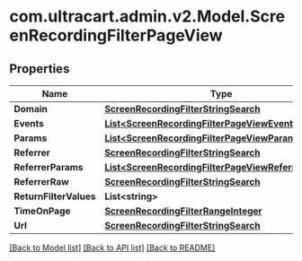 # com.ultracart.admin.v2.Model.ScreenRecordingFilterPageView
## Properties

Name | Type | Description | Notes
------------ | ------------- | ------------- | -------------
**Domain** | [**ScreenRecordingFilterStringSearch**](ScreenRecordingFilterStringSearch.md) |  | [optional] 
**Events** | [**List&lt;ScreenRecordingFilterPageViewEvent&gt;**](ScreenRecordingFilterPageViewEvent.md) |  | [optional] 
**Params** | [**List&lt;ScreenRecordingFilterPageViewParam&gt;**](ScreenRecordingFilterPageViewParam.md) |  | [optional] 
**Referrer** | [**ScreenRecordingFilterStringSearch**](ScreenRecordingFilterStringSearch.md) |  | [optional] 
**ReferrerParams** | [**List&lt;ScreenRecordingFilterPageViewReferrerParam&gt;**](ScreenRecordingFilterPageViewReferrerParam.md) |  | [optional] 
**ReferrerRaw** | [**ScreenRecordingFilterStringSearch**](ScreenRecordingFilterStringSearch.md) |  | [optional] 
**ReturnFilterValues** | **List&lt;string&gt;** |  | [optional] 
**TimeOnPage** | [**ScreenRecordingFilterRangeInteger**](ScreenRecordingFilterRangeInteger.md) |  | [optional] 
**Url** | [**ScreenRecordingFilterStringSearch**](ScreenRecordingFilterStringSearch.md) |  | [optional] 


[[Back to Model list]](../README.md#documentation-for-models) [[Back to API list]](../README.md#documentation-for-api-endpoints) [[Back to README]](../README.md)

